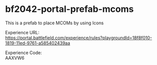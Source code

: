 # bf2042-portal-prefab-mcoms
This is a prefab to place MCOMs by using Icons

Experience URL:  
https://portal.battlefield.com/experience/rules?playgroundId=18f8f010-1819-11ed-9761-a585402439aa

Experience Code:  
AAXVW6
